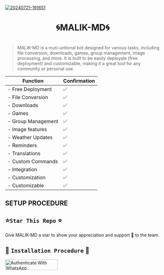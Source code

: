 

 <a href=""><img src="https://telegra.ph/file/9b8261a6abfb3c8e2ea38.jpg" alt="20240721-191651" border="0"></a>


<h1 align="center">🌀MALIK-MD🌀</p>


#

 > MALIK-MD is a muti-untional bot designed for various tasks, including file conversion, downloads, games, group management, image processing, and more. It is built to be easily deployale (free deployment) and customizable, making it a great tool for any community or personal use.




| Function   | Confirmation |
------------------|--------------
|- Free Deployment|✅️|
|- File Conversion|✅️|
|-      Downloads |✅️|
|-           Games|✅️|
|-   Group Management|✅️|
|-   Image features|✅️|
|-   Weather Updates|✅️|
|-   Reminders|✅️|
|-   Translations|✅️|
|-   Custom Commands|✅️|
|-   Integration|✅️|
|-   Customization|✅️|
|-   Customizable | ✅️|

## SETUP PROCEDURE 



 ## ⭐️`Star This Repo` ⭐️

Give MALIK-MD a star to show your appreciation and support 🌟 to the team.




## 🎯 `Installation Procedure` 🎯



  <a href="https://github.com/fortermu/MALIK/fork" target="_blank">
  <img src="https://img.shields.io/badge/FORK Zenon-bot-black?style=for-the-badge&logo=render" alt="Authenticate With WhatsApp" width="170" height="34">
</a>








